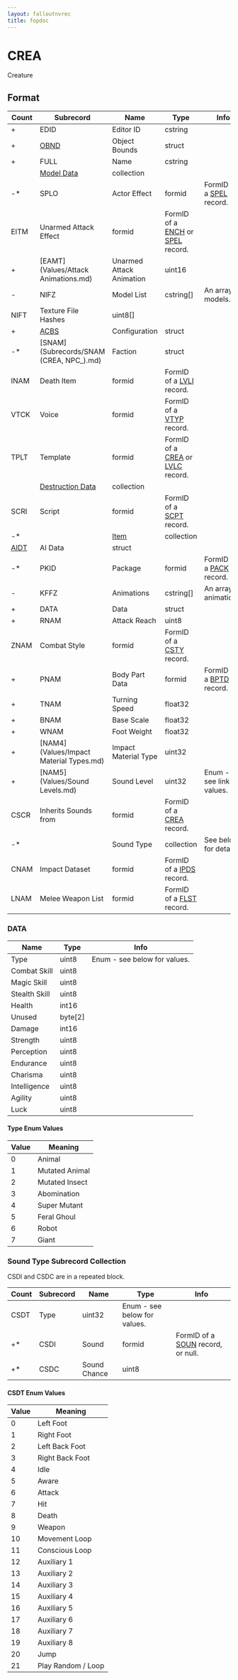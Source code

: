 ```yaml
---
layout: falloutnvrec
title: fopdoc
---
```

CREA
====

Creature

## Format

Count | Subrecord | Name | Type | Info
------|-------|------|------|-----
+ | EDID | Editor ID | cstring |
+ | [OBND](Subrecords/OBND.md) | Object Bounds | struct |
+ | FULL | Name | cstring |
 | | [Model Data](Subrecords/Model.md) | collection |
-* | SPLO | Actor Effect | formid | FormID of a [SPEL](SPEL.md) record.
 | EITM | Unarmed Attack Effect | formid | FormID of a [ENCH](ENCH.md) or [SPEL](SPEL.md) record.
+ | [EAMT](Values/Attack Animations.md) | Unarmed Attack Animation | uint16 |
- | NIFZ | Model List | cstring[] | An array of models.
 | NIFT | Texture File Hashes | uint8[] |
+ | [ACBS](Subrecords/ACBS.md) | Configuration | struct |
-* | [SNAM](Subrecords/SNAM (CREA, NPC_).md) | Faction | struct |
 | INAM | Death Item | formid | FormID of a [LVLI](LVLI.md) record.
 | VTCK | Voice | formid | FormID of a [VTYP](VTYP.md) record.
 | TPLT | Template | formid | FormID of a [CREA](CREA.md) or [LVLC](LVLC.md) record.
 | | [Destruction Data](Subrecords/Destruction.md) | collection |
 | SCRI | Script | formid | FormID of a [SCPT](SCPT.md) record.
-* | | [Item](Subrecords/Item.md) | collection |
 | [AIDT](Subrecords/AIDT.md) | AI Data | struct |
-* | PKID | Package | formid | FormID of a [PACK](PACK.md) record.
- | KFFZ | Animations | cstring[] | An array of animations.
+ | DATA | Data | struct |
+ | RNAM | Attack Reach | uint8 |
 | ZNAM | Combat Style | formid | FormID of a [CSTY](CSTY.md) record.
+ | PNAM | Body Part Data | formid | FormID of a [BPTD](BPTD.md) record.
+ | TNAM | Turning Speed | float32 |
+ | BNAM | Base Scale | float32 |
+ | WNAM | Foot Weight | float32 |
+ | [NAM4](Values/Impact Material Types.md) | Impact Material Type | uint32 |
+ | [NAM5](Values/Sound Levels.md) | Sound Level | uint32 | Enum - see link for values.
 | CSCR | Inherits Sounds from | formid | FormID of a [CREA](CREA.md) record.
-* | | Sound Type | collection | See below for details.
 | CNAM | Impact Dataset | formid | FormID of a [IPDS](IPDS.md) record.
 | LNAM | Melee Weapon List | formid | FormID of a [FLST](FLST.md) record.

### DATA

Name | Type | Info
-----|------|-----
Type | uint8 | Enum - see below for values.
Combat Skill | uint8 |
Magic Skill | uint8 |
Stealth Skill | uint8 |
Health | int16 |
Unused | byte[2] |
Damage | int16 |
Strength | uint8 |
Perception | uint8 |
Endurance | uint8 |
Charisma | uint8 |
Intelligence | uint8 |
Agility | uint8 |
Luck | uint8 |

#### Type Enum Values

Value | Meaning
------|--------
0 | Animal
1 | Mutated Animal
2 | Mutated Insect
3 | Abomination
4 | Super Mutant
5 | Feral Ghoul
6 | Robot
7 | Giant

### Sound Type Subrecord Collection

CSDI and CSDC are in a repeated block.

Count | Subrecord | Name | Type | Info
------|-------|------|------|-----
 | CSDT | Type | uint32 | Enum - see below for values.
+* | CSDI | Sound | formid | FormID of a [SOUN](SOUN.md) record, or null.
+* | CSDC | Sound Chance | uint8 |

#### CSDT Enum Values

Value | Meaning
------|--------
0 | Left Foot
1 | Right Foot
2 | Left Back Foot
3 | Right Back Foot
4 | Idle
5 | Aware
6 | Attack
7 | Hit
8 | Death
9 | Weapon
10 | Movement Loop
11 | Conscious Loop
12 | Auxiliary 1
13 | Auxiliary 2
14 | Auxiliary 3
15 | Auxiliary 4
16 | Auxiliary 5
17 | Auxiliary 6
18 | Auxiliary 7
19 | Auxiliary 8
20 | Jump
21 | Play Random / Loop
